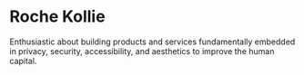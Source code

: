 # Roche Kollie

Enthusiastic about building products and services fundamentally embedded in privacy, security, accessibility, and aesthetics to improve the human capital.
